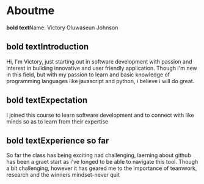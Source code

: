 <h1>Aboutme</h1>
<p><strong>bold text</strong>Name: Victory Oluwaseun Johnson</p>

<h2><strong>bold text</strong>Introduction</h2>
<p>Hi, I'm Victory, just starting out in software development with passion and interest in building innovative and user friendly application. Though i'm new in this field, but with my passion to learn and basic knowledge of programming languages like javascript and python, i believe i will do great.<?p> 

<h2><strong>bold text</strong>Expectation</h2>
<p>I joined this course to learn software development and to connect with like minds so as to learn from their expertise</p>

<h2><strong>bold text</strong>Experience so far</h2>
<p>So far the class has being exciting nad challenging, laerning about github has been a graet start as i've longed to be able to navigate this tool. 
Though a bit challenging, however it has geared me to the importance of teamwork, research and the winners mindset-never quit</p>
